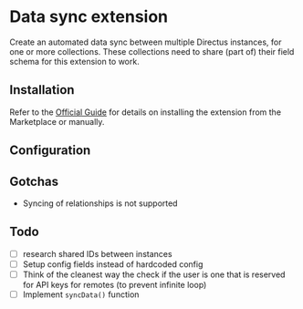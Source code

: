 # Data sync extension
Create an automated data sync between multiple Directus instances, for one or more collections. These collections need to share (part of) their field schema for this extension to work.

## Installation
Refer to the [Official Guide](https://docs.directus.io/extensions/installing-extensions.html) for details on installing the extension from the Marketplace or manually.

## Configuration


## Gotchas
- Syncing of relationships is not supported

## Todo
- [ ] research shared IDs between instances
- [ ] Setup config fields instead of hardcoded config
- [ ] Think of the cleanest way the check if the user is one that is reserved for API keys for remotes (to prevent infinite loop)
- [ ] Implement `syncData()` function